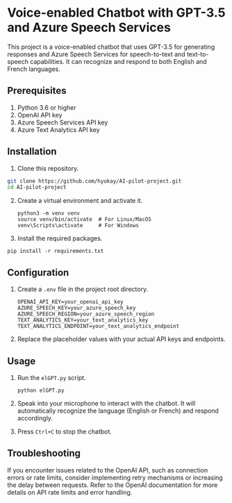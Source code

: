 # Voice-enabled Chatbot with GPT-3.5 and Azure Speech Services

This project is a voice-enabled chatbot that uses GPT-3.5 for generating responses and Azure Speech Services for speech-to-text and text-to-speech capabilities. It can recognize and respond to both English and French languages.

## Prerequisites

1. Python 3.6 or higher
2. OpenAI API key
3. Azure Speech Services API key
4. Azure Text Analytics API key

## Installation

1. Clone this repository.

```bash
git clone https://github.com/hyukay/AI-pilot-project.git
cd AI-pilot-project
```


2. Create a virtual environment and activate it.
   ```
   python3 -m venv venv
   source venv/bin/activate  # For Linux/MacOS
   venv\Scripts\activate     # For Windows
   ```

3. Install the required packages.

```
pip install -r requirements.txt
```



## Configuration

1. Create a `.env` file in the project root directory.

   ```
   OPENAI_API_KEY=your_openai_api_key
   AZURE_SPEECH_KEY=your_azure_speech_key
   AZURE_SPEECH_REGION=your_azure_speech_region
   TEXT_ANALYTICS_KEY=your_text_analytics_key
   TEXT_ANALYTICS_ENDPOINT=your_text_analytics_endpoint

   ```
2. Replace the placeholder values with your actual API keys and endpoints.

## Usage

1. Run the `elGPT.py` script.

   ```
   python elGPT.py

   ```
2. Speak into your microphone to interact with the chatbot. It will automatically recognize the language (English or French) and respond accordingly.
3. Press `Ctrl+C` to stop the chatbot.

## Troubleshooting

If you encounter issues related to the OpenAI API, such as connection errors or rate limits, consider implementing retry mechanisms or increasing the delay between requests. Refer to the OpenAI documentation for more details on API rate limits and error handling.
